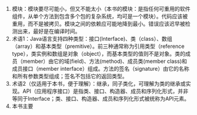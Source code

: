 1. 模块：模块要尽可能小，但又不能太小（本书的模块：是指任何可重用的软件组件，从单个方法到包含多个包的复杂系统，均可是一个模块）。代码应该被重用，而不是被拷贝。模块之间的依赖应可能地降到最小。错误应该迟早被检测出来，最好是在编译时间。
2. 术语1：Java语言支持四种类型：接口(Interface)、类（class）、数组（array）和基本类型（premitive）。前三种通常称为引用类型（reference type），类实例和数组是对象（object），而基本类型的值则不是对象。类的成员（member）由它的域(field)、方法(method)、成员类(member class)和成员接口（member interface）组成。方法的签名（signature）由它的名称和所有参数类型组成；签名不包括它的返回类型。
3. 术语2（仅适用于本书，便于理解）：继承，同子类化，可理解为类的继承或实现。API（应用程序接口）是指类、接口、构造器、成员和序列化形式，并非等同于Interface；类、接口、构造器、成员和序列化形式被统称为API元素。
4. 本书主要